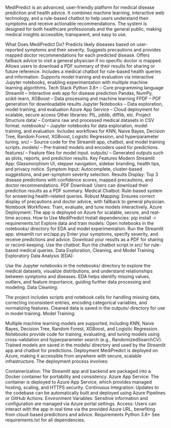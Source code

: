 MediPredict is an advanced, user-friendly platform for medical disease prediction and health advice. It combines machine learning, interactive web technology, and a rule-based chatbot to help users understand their symptoms and receive actionable recommendations. The system is designed for both healthcare professionals and the general public, making medical insights accessible, transparent, and easy to use.

What Does MediPredict Do?
Predicts likely diseases based on user-reported symptoms and their severity.
Suggests precautions and provides mapped doctor recommendations for each predicted disease.
Offers fallback advice to visit a general physician if no specific doctor is mapped.
Allows users to download a PDF summary of their results for sharing or future reference.
Includes a medical chatbot for rule-based health queries and information.
Supports model training and evaluation via interactive Jupyter notebooks, enabling experimentation with multiple machine learning algorithms.
Tech Stack
Python 3.8+ – Core programming language
Streamlit – Interactive web app for disease prediction
Pandas, NumPy, scikit-learn, XGBoost – Data processing and machine learning
FPDF – PDF generation for downloadable results
Jupyter Notebooks – Data exploration, model training, and evaluation
Azure App Service – Cloud deployment for scalable, secure access
Other libraries: PIL, joblib, difflib, etc.
Project Structure
data/ – Contains raw and processed medical datasets in CSV format.
notebooks/ – Jupyter notebooks for data exploration, model training, and evaluation. Includes workflows for KNN, Naive Bayes, Decision Tree, Random Forest, XGBoost, Logistic Regression, and hyperparameter tuning.
src/ – Source code for the Streamlit app, chatbot, and model training scripts.
models/ – Pre-trained models and encoders used for predictions.
features/ – Feature files for model input.
outputs/ – Generated outputs such as plots, reports, and prediction results.
Key Features
Modern Streamlit App: Glassmorphism UI, stepper navigation, sidebar branding, health tips, and privacy notice.
Symptom Input: Autocomplete, cluster-based suggestions, and per-symptom severity selection.
Results Display: Top 3 disease predictions with confidence scores, mapped precautions, and doctor recommendations.
PDF Download: Users can download their prediction results as a PDF summary.
Medical Chatbot: Rule-based system for answering health-related queries.
Robust Mapping: Ensures correct display of precautions and doctor advice, with fallback to general physician.
Notebook Workflows: Train, evaluate, and tune models interactively.
Azure Deployment: The app is deployed on Azure for scalable, secure, and real-time access.
How to Use MediPredict
Install dependencies:
pip install -r requirements.txt
Explore data and train models:
Open notebooks in the notebooks/ directory for EDA and model experimentation.
Run the Streamlit app:
streamlit run src/app.py
Enter your symptoms, specify severity, and receive predictions and advice.
Download your results as a PDF for sharing or record-keeping.
Use the chatbot:
Run the chatbot script in src/ for rule-based medical queries.
Data Exploration, Cleaning, and Model Training
Exploratory Data Analysis (EDA):

Use the Jupyter notebooks in the notebooks/ directory to explore the medical datasets, visualize distributions, and understand relationships between symptoms and diseases.
EDA helps identify missing values, outliers, and feature importance, guiding further data processing and modeling.
Data Cleaning:

The project includes scripts and notebook cells for handling missing data, correcting inconsistent entries, encoding categorical variables, and normalizing features.
Cleaned data is saved in the outputs/ directory for use in model training.
Model Training:

Multiple machine learning models are supported, including KNN, Naive Bayes, Decision Tree, Random Forest, XGBoost, and Logistic Regression.
Notebooks provide code for training, evaluating, and tuning models using cross-validation and hyperparameter search (e.g., RandomizedSearchCV).
Trained models are saved in the models/ directory and used by the Streamlit app and chatbot for predictions.
Deployment
MediPredict is deployed on Azure, making it accessible from anywhere with secure, scalable infrastructure. The deployment process involves:

Containerization: The Streamlit app and backend are packaged into a Docker container for portability and consistency.
Azure App Service: The container is deployed to Azure App Service, which provides managed hosting, scaling, and HTTPS security.
Continuous Integration: Updates to the codebase can be automatically built and deployed using Azure Pipelines or GitHub Actions.
Environment Variables: Sensitive information and configuration are managed via Azure portal settings.
Access: Users can interact with the app in real time via the provided Azure URL, benefiting from cloud-based predictions and advice.
Requirements
Python 3.8+
See requirements.txt for all dependencies.
